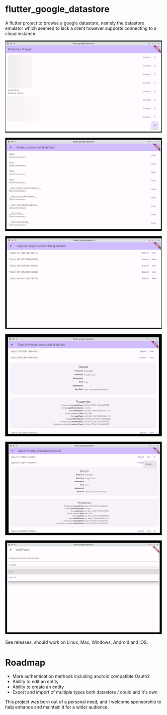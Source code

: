 # flutter_google_datastore

A flutter project to browse a google datastore, namely the datastore emulator which seemed to lack
a client however supports connecting to a cloud instance.

![ksnip_20230926-200953.png](images%2Fksnip_20230926-200953.png)

![ksnip_20230926-201014.png](images%2Fksnip_20230926-201014.png)

![ksnip_20230926-201027.png](images%2Fksnip_20230926-201027.png)

![ksnip_20230926-201036.png](images%2Fksnip_20230926-201036.png)

![ksnip_20230926-210718.png](images%2Fksnip_20230926-210718.png)

![ksnip_20230926-220928.png](images%2Fksnip_20230926-220928.png)

See releases, should work on Linux, Mac, Windows, Android and iOS.

# Roadmap
* More authentication methods including android compatible Oauth2
* Ability to edit an entity
* Ability to create an entity
* Export and import of multiple types both datastore / could and it's own

This project was born out of a personal need, and I welcome sponsorship to help enhance and maintain it for a wider audience.